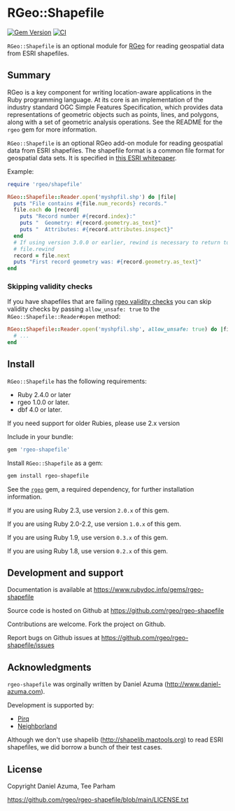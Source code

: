 # RGeo::Shapefile

[![Gem Version](https://badge.fury.io/rb/rgeo-shapefile.svg)](http://badge.fury.io/rb/rgeo-shapefile)
[![CI](https://github.com/rgeo/rgeo-shapefile/workflows/CI/badge.svg)](https://github.com/rgeo/rgeo-shapefile/actions?query=workflow%3ACI+branch%3Amain+event%3Apush)

`RGeo::Shapefile` is an optional module for [RGeo](https://github.com/rgeo/rgeo)
for reading geospatial data from ESRI shapefiles.

## Summary

RGeo is a key component for writing location-aware applications in the
Ruby programming language. At its core is an implementation of the
industry standard OGC Simple Features Specification, which provides data
representations of geometric objects such as points, lines, and polygons,
along with a set of geometric analysis operations. See the README for the
`rgeo` gem for more information.

`RGeo::Shapefile` is an optional RGeo add-on module for reading geospatial
data from ESRI shapefiles. The shapefile format is a common file format
for geospatial data sets. It is specified in
[this ESRI whitepaper](http://www.esri.com/library/whitepapers/pdfs/shapefile.pdf).

Example:

```ruby
require 'rgeo/shapefile'

RGeo::Shapefile::Reader.open('myshpfil.shp') do |file|
  puts "File contains #{file.num_records} records."
  file.each do |record|
    puts "Record number #{record.index}:"
    puts "  Geometry: #{record.geometry.as_text}"
    puts "  Attributes: #{record.attributes.inspect}"
  end
  # If using version 3.0.0 or earlier, rewind is necessary to return to the beginning of the file.
  # file.rewind
  record = file.next
  puts "First record geometry was: #{record.geometry.as_text}"
end
```
### Skipping validity checks

If you have shapefiles that are failing [rgeo validity checks](https://github.com/rgeo/rgeo/blob/main/doc/Geometry-Validity.md) you can skip validity checks by passing `allow_unsafe: true` to the `RGeo::Shapefile::Reader#open` method:

```ruby
RGeo::Shapefile::Reader.open('myshpfil.shp', allow_unsafe: true) do |file|
  # ...
end
```
## Install

`RGeo::Shapefile` has the following requirements:

* Ruby 2.4.0 or later
* rgeo 1.0.0 or later.
* dbf 4.0 or later.

If you need support for older Rubies, please use 2.x version

Include in your bundle:

```ruby
gem 'rgeo-shapefile'
```

Install `RGeo::Shapefile` as a gem:

```sh
gem install rgeo-shapefile
```

See the [`rgeo`](https://github.com/rgeo/rgeo) gem, a required dependency,
for further installation information.

If you are using Ruby 2.3, use version `2.0.x` of this gem.

If you are using Ruby 2.0-2.2, use version `1.0.x` of this gem.

If you are using Ruby 1.9, use version `0.3.x` of this gem.

If you are using Ruby 1.8, use version `0.2.x` of this gem.


## Development and support

Documentation is available at https://www.rubydoc.info/gems/rgeo-shapefile

Source code is hosted on Github at https://github.com/rgeo/rgeo-shapefile

Contributions are welcome. Fork the project on Github.

Report bugs on Github issues at https://github.com/rgeo/rgeo-shapefile/issues

## Acknowledgments

`rgeo-shapefile` was orginally written by Daniel Azuma (http://www.daniel-azuma.com).

Development is supported by:

* [Pirq](http://www.pirq.com)
* [Neighborland](https://neighborland.com)

Although we don't use shapelib (http://shapelib.maptools.org) to read
ESRI shapefiles, we did borrow a bunch of their test cases.

## License

Copyright Daniel Azuma, Tee Parham

https://github.com/rgeo/rgeo-shapefile/blob/main/LICENSE.txt
